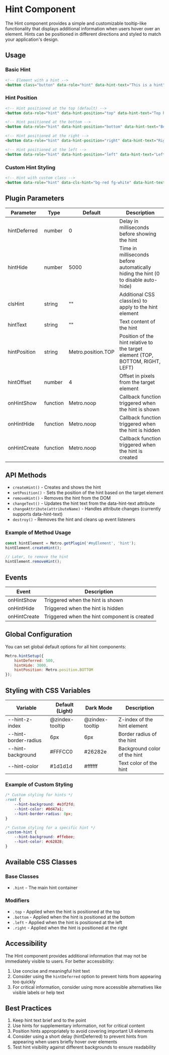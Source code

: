 # Hint Component

The Hint component provides a simple and customizable tooltip-like functionality that displays additional information when users hover over an element. Hints can be positioned in different directions and styled to match your application's design.

## Usage

### Basic Hint

```html
<!-- Element with a hint -->
<button class="button" data-role="hint" data-hint-text="This is a hint">Hover me</button>
```

### Hint Position

```html
<!-- Hint positioned at the top (default) -->
<button data-role="hint" data-hint-position="top" data-hint-text="Top hint">Top</button>

<!-- Hint positioned at the bottom -->
<button data-role="hint" data-hint-position="bottom" data-hint-text="Bottom hint">Bottom</button>

<!-- Hint positioned at the right -->
<button data-role="hint" data-hint-position="right" data-hint-text="Right hint">Right</button>

<!-- Hint positioned at the left -->
<button data-role="hint" data-hint-position="left" data-hint-text="Left hint">Left</button>
```

### Custom Hint Styling

```html
<!-- Hint with custom class -->
<button data-role="hint" data-cls-hint="bg-red fg-white" data-hint-text="Custom styled hint">Custom Style</button>
```

## Plugin Parameters

| Parameter | Type | Default | Description |
| --------- | ---- | ------- | ----------- |
| hintDeferred | number | 0 | Delay in milliseconds before showing the hint |
| hintHide | number | 5000 | Time in milliseconds before automatically hiding the hint (0 to disable auto-hide) |
| clsHint | string | "" | Additional CSS class(es) to apply to the hint element |
| hintText | string | "" | Text content of the hint |
| hintPosition | string | Metro.position.TOP | Position of the hint relative to the target element (TOP, BOTTOM, RIGHT, LEFT) |
| hintOffset | number | 4 | Offset in pixels from the target element |
| onHintShow | function | Metro.noop | Callback function triggered when the hint is shown |
| onHintHide | function | Metro.noop | Callback function triggered when the hint is hidden |
| onHintCreate | function | Metro.noop | Callback function triggered when the hint is created |

## API Methods

+ `createHint()` - Creates and shows the hint
+ `setPosition()` - Sets the position of the hint based on the target element
+ `removeHint()` - Removes the hint from the DOM
+ `changeText()` - Updates the hint text from the data-hint-text attribute
+ `changeAttribute(attributeName)` - Handles attribute changes (currently supports data-hint-text)
+ `destroy()` - Removes the hint and cleans up event listeners

### Example of Method Usage

```javascript
const hintElement = Metro.getPlugin('#myElement', 'hint');
hintElement.createHint();

// Later, to remove the hint
hintElement.removeHint();
```

## Events

| Event | Description |
| ----- | ----------- |
| onHintShow | Triggered when the hint is shown |
| onHintHide | Triggered when the hint is hidden |
| onHintCreate | Triggered when the hint component is created |

## Global Configuration

You can set global default options for all hint components:

```javascript
Metro.hintSetup({
    hintDeferred: 500,
    hintHide: 3000,
    hintPosition: Metro.position.BOTTOM
});
```

## Styling with CSS Variables

| Variable | Default (Light) | Dark Mode | Description |
| -------- | --------------- | --------- | ----------- |
| --hint-z-index | @zindex-tooltip | @zindex-tooltip | Z-index of the hint element |
| --hint-border-radius | 6px | 6px | Border radius of the hint |
| --hint-background | #FFFCC0 | #26282e | Background color of the hint |
| --hint-color | #1d1d1d | #ffffff | Text color of the hint |

### Example of Custom Styling

```css
/* Custom styling for hints */
:root {
    --hint-background: #e3f2fd;
    --hint-color: #0d47a1;
    --hint-border-radius: 8px;
}

/* Custom styling for a specific hint */
.custom-hint {
    --hint-background: #ffebee;
    --hint-color: #c62828;
}
```

## Available CSS Classes

### Base Classes
- `.hint` - The main hint container

### Modifiers
- `.top` - Applied when the hint is positioned at the top
- `.bottom` - Applied when the hint is positioned at the bottom
- `.left` - Applied when the hint is positioned at the left
- `.right` - Applied when the hint is positioned at the right

## Accessibility

The Hint component provides additional information that may not be immediately visible to users. For better accessibility:

1. Use concise and meaningful hint text
2. Consider using the `hintDeferred` option to prevent hints from appearing too quickly
3. For critical information, consider using more accessible alternatives like visible labels or help text

## Best Practices

1. Keep hint text brief and to the point
2. Use hints for supplementary information, not for critical content
3. Position hints appropriately to avoid covering important UI elements
4. Consider using a short delay (hintDeferred) to prevent hints from appearing when users briefly hover over elements
5. Test hint visibility against different backgrounds to ensure readability